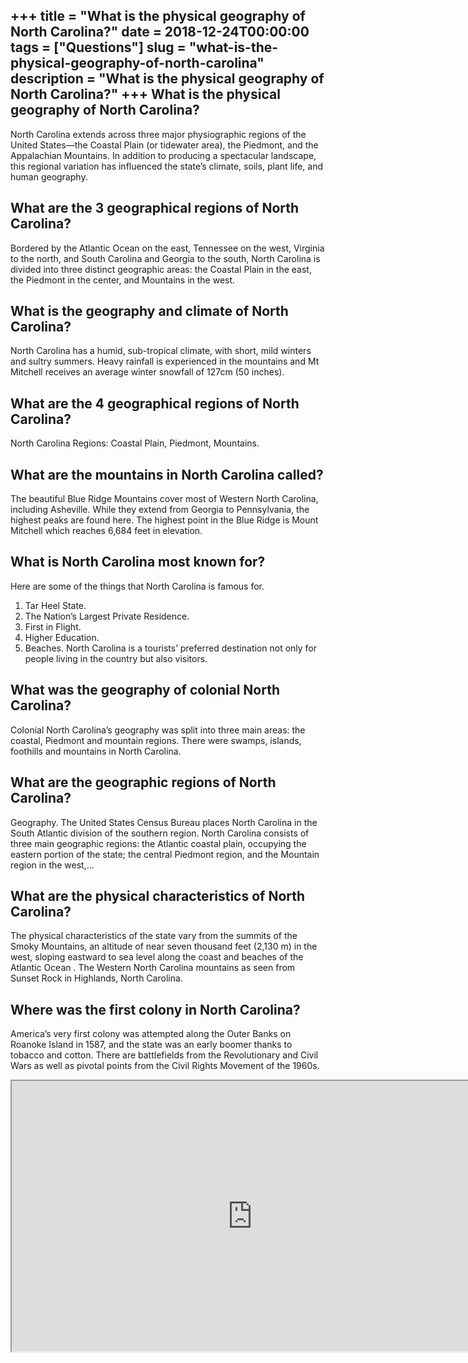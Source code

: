 +++
title = "What is the physical geography of North Carolina?"
date = 2018-12-24T00:00:00
tags = ["Questions"]
slug = "what-is-the-physical-geography-of-north-carolina"
description = "What is the physical geography of North Carolina?"
+++
What is the physical geography of North Carolina?
-------------------------------------------------

North Carolina extends across three major physiographic regions of the United States—the Coastal Plain (or tidewater area), the Piedmont, and the Appalachian Mountains. In addition to producing a spectacular landscape, this regional variation has influenced the state’s climate, soils, plant life, and human geography.

What are the 3 geographical regions of North Carolina?
------------------------------------------------------

Bordered by the Atlantic Ocean on the east, Tennessee on the west, Virginia to the north, and South Carolina and Georgia to the south, North Carolina is divided into three distinct geographic areas: the Coastal Plain in the east, the Piedmont in the center, and Mountains in the west.

What is the geography and climate of North Carolina?
----------------------------------------------------

North Carolina has a humid, sub-tropical climate, with short, mild winters and sultry summers. Heavy rainfall is experienced in the mountains and Mt Mitchell receives an average winter snowfall of 127cm (50 inches).

What are the 4 geographical regions of North Carolina?
------------------------------------------------------

North Carolina Regions: Coastal Plain, Piedmont, Mountains.

What are the mountains in North Carolina called?
------------------------------------------------

The beautiful Blue Ridge Mountains cover most of Western North Carolina, including Asheville. While they extend from Georgia to Pennsylvania, the highest peaks are found here. The highest point in the Blue Ridge is Mount Mitchell which reaches 6,684 feet in elevation.

What is North Carolina most known for?
--------------------------------------

Here are some of the things that North Carolina is famous for.

1. Tar Heel State.
2. The Nation’s Largest Private Residence.
3. First in Flight.
4. Higher Education.
5. Beaches. North Carolina is a tourists’ preferred destination not only for people living in the country but also visitors.

What was the geography of colonial North Carolina?
--------------------------------------------------

Colonial North Carolina’s geography was split into three main areas: the coastal, Piedmont and mountain regions. There were swamps, islands, foothills and mountains in North Carolina.

What are the geographic regions of North Carolina?
--------------------------------------------------

Geography. The United States Census Bureau places North Carolina in the South Atlantic division of the southern region. North Carolina consists of three main geographic regions: the Atlantic coastal plain, occupying the eastern portion of the state; the central Piedmont region, and the Mountain region in the west,…

What are the physical characteristics of North Carolina?
--------------------------------------------------------

The physical characteristics of the state vary from the summits of the Smoky Mountains, an altitude of near seven thousand feet (2,130 m) in the west, sloping eastward to sea level along the coast and beaches of the Atlantic Ocean . The Western North Carolina mountains as seen from Sunset Rock in Highlands, North Carolina.

Where was the first colony in North Carolina?
---------------------------------------------

America’s very first colony was attempted along the Outer Banks on Roanoke Island in 1587, and the state was an early boomer thanks to tobacco and cotton. There are battlefields from the Revolutionary and Civil Wars as well as pivotal points from the Civil Rights Movement of the 1960s.

<iframe allow="accelerometer; autoplay; clipboard-write; encrypted-media; gyroscope; picture-in-picture" allowfullscreen="" class="__youtube_prefs__  epyt-is-override  no-lazyload" data-no-lazy="1" data-origheight="433" data-origwidth="770" data-skipgform_ajax_framebjll="" height="433" id="_ytid_16332" loading="lazy" src="https://www.youtube.com/embed/j0tXrBw2cww?enablejsapi=1&autoplay=0&cc_load_policy=0&cc_lang_pref=&iv_load_policy=1&loop=0&modestbranding=0&rel=1&fs=1&playsinline=0&autohide=2&theme=dark&color=red&controls=1&" title="YouTube player" width="770"></iframe>